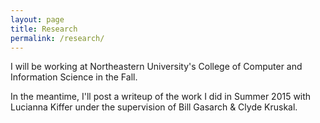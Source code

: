 ```yaml
---
layout: page
title: Research
permalink: /research/
---
```


I will be working at Northeastern University's College of Computer and Information Science in the Fall.

In the meantime, I'll post a writeup of the work I did in Summer 2015 with Lucianna Kiffer under the supervision of Bill Gasarch & Clyde Kruskal.